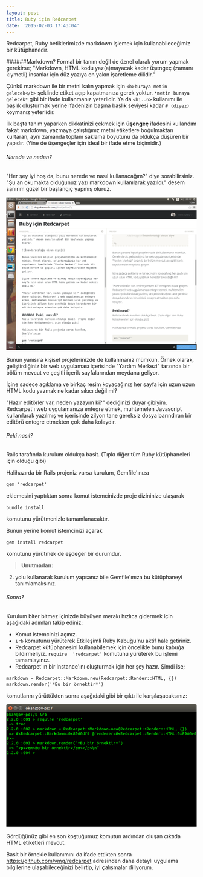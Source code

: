 ```yaml
---
layout: post
title: Ruby için Redcarpet
date: '2015-02-03 17:43:04'
---
```


Redcarpet, Ruby betiklerimizde markdown işlemek için kullanabileceğimiz bir kütüphanedir.

######Markdown?
Formal bir tanım değil de öznel olarak yorum yapmak gerekirse; "Markdown, HTML kodu yaz(a)mayacak kadar üşengeç (zamanı kıymetli) insanlar için düz yazıya en yakın işaretleme dilidir."
<!--more-->

Çünkü markdown ile bir metni kalın yapmak için `<b>buraya metin gelecek</b>` şeklinde etiket açıp kapatmanıza gerek yoktur. `*metin buraya gelecek*` gibi bir ifade kullanmanız yeterlidir. Ya da `<h1..6>` kullanımı ile başlık oluşturmak yerine ifadenizin başına başlık seviyesi kadar `# (diyez)` koymanız yeterlidir.

İlk başta tanım yaparken dikkatinizi çekmek için **üşengeç** ifadesini kullandım fakat markdown, yazmaya çalıştığınız metni etiketlere boğulmaktan kurtaran, aynı zamanda toplam saklama boyutunu da oldukça düşüren bir yapıdır. (Yine de üşengeçler için ideal bir ifade etme biçimidir.)

###### Nerede ve neden?
"Her şey iyi hoş da, bunu nerede ve nasıl kullanacağım?" diye sorabilirsiniz.
"Şu an okumakta olduğunuz yazı markdown kullanılarak yazıldı." desem sanırım güzel bir başlangıç yapmış oluruz.

![İnandırıcılığı olsun diye](/img/posts/Screenshot-from-2015-02-03-20-42-41.png)

Bunun yanısıra kişisel projelerinizde de kullanmanız mümkün. Örnek olarak, geliştirdiğiniz bir web uygulaması içerisinde "Yardım Merkezi" tarzında bir bölüm mevcut ve çeşitli içerik sayfalarından meydana geliyor.

İçine sadece açıklama ve birkaç resim koyacağınız her sayfa için uzun uzun HTML kodu yazmak ne kadar sıkıcı değil mi?

"Hazır editörler var, neden yazayım ki?" dediğinizi duyar gibiyim. Redcarpet'ı web uygulamanıza entegre etmek, muhtemelen Javascript kullanılarak yazılmış ve içerisinde zilyon tane gereksiz dosya barındıran bir editörü entegre etmekten çok daha kolaydır.

###### Peki nasıl?
Rails tarafında kurulum oldukça basit. (Tıpkı diğer tüm Ruby kütüphaneleri için olduğu gibi)

Halihazırda bir Rails projeniz varsa kurulum, Gemfile'ınıza
```
gem 'redcarpet'
```
eklemesini yaptıktan sonra komut istemcinizde proje dizininize ulaşarak

```
bundle install
```
komutunu yürütmenizle tamamlanacaktır.

Bunun yerine komut istemcinizi açarak
```
gem install redcarpet
```
komutunu yürütmek de eşdeğer bir durumdur.

> **Unutmadan:**
2. yolu kullanarak kurulum yapsanız bile Gemfile'ınıza bu kütüphaneyi tanımlamalısınız.


###### Sonra?
Kurulum biter bitmez içinizde büyüyen merakı hızlıca gidermek için aşağıdaki adımları takip ediniz:

* Komut istemcinizi açınız.
* `irb` komutunu yürüterek Etkileşimli Ruby Kabuğu'nu aktif hale getiriniz.
* Redcarpet kütüphanesini kullanabilemek için öncelikle bunu kabuğa bildirmeliyiz. `require  'redcarpet'` komutunu yürüterek bu işlemi tamamlayınız.
* Redcarpet'ın bir Instance'ını oluşturmak için her şey hazır. Şimdi ise;

```
markdown = Redcarpet::Markdown.new(Redcarpet::Render::HTML, {})
markdown.render('*Bu bir örnektir*')
```
komutlarını yürüttükten sonra aşağıdaki gibi bir çıktı ile karşılaşacaksınız:

![](/img/posts/Screenshot-from-2015-02-03-20-36-16.png)

Gördüğünüz gibi en son koştuğumuz komutun ardından oluşan çıktıda HTML etiketleri mevcut.

Basit bir örnekle kullanımını da ifade ettikten sonra https://github.com/vmg/redcarpet adresinden daha detaylı uygulama bilgilerine ulaşabileceğinizi belirtip, iyi çalışmalar diliyorum.
